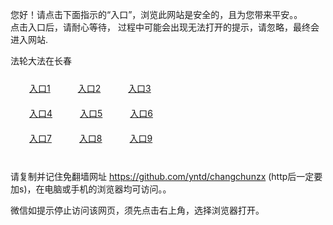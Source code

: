 您好！请点击下面指示的“入口”，浏览此网站是安全的，且为您带来平安。。 <br/>
点击入口后，请耐心等待， 过程中可能会出现无法打开的提示，请忽略，最终会进入网站. </br>

法轮大法在长春<br/>
<div style="padding:10px"><a style="margin:20px" target="_blank" href="https://d3neqmuef9gxd5.cloudfront.net/2Qpsp?qagygqm" id="ccLink1" rel="nofollow">入口1</a> <a target="_blank" style="margin:20px" href="https://d2xv8khqgxog0y.cloudfront.net/2Qpsp?jxxgswyv" id="ccLink2" rel="nofollow">入口2</a> <a style="margin:20px" target="_blank" href="https://d20fai9d77ld2f.cloudfront.net/2Qpsp?owqzvpf" id="ccLink3" rel="nofollow">入口3</a></div>

<div style="padding:10px" ><a style="margin:20px" target="_blank" href="https://d3neqmuef9gxd5.cloudfront.net/2Qpsp?qagygqm" id="ccLink4" rel="nofollow">入口4</a> <a style="margin:20px" href="https://d2xv8khqgxog0y.cloudfront.net/2Qpsp?jxxgswyv" target="_blank" id="ccLink5" rel="nofollow">入口5</a> <a style="margin:20px" href="https://d20fai9d77ld2f.cloudfront.net/2Qpsp?owqzvpf" target="_blank" id="ccLink6" rel="nofollow">入口6</a></div>

<div style="padding:10px"><a style="margin:20px" target="_blank" href="https://d3neqmuef9gxd5.cloudfront.net/2Qpsp?qagygqm" id="ccLink7" rel="nofollow">入口7</a> <a style="margin:20px" href="https://d2xv8khqgxog0y.cloudfront.net/2Qpsp?jxxgswyv" target="_blank" id="ccLink8" rel="nofollow">入口8</a> <a style="margin:20px" target="_blank" href="https://d20fai9d77ld2f.cloudfront.net/2Qpsp?owqzvpf" id="ccLink9" rel="nofollow">入口9</a></div>

<br/>



请复制并记住免翻墙网址 https://github.com/yntd/changchunzx (http后一定要加s)，在电脑或手机的浏览器均可访问。。<br/>

微信如提示停止访问该网页，须先点击右上角，选择浏览器打开。
